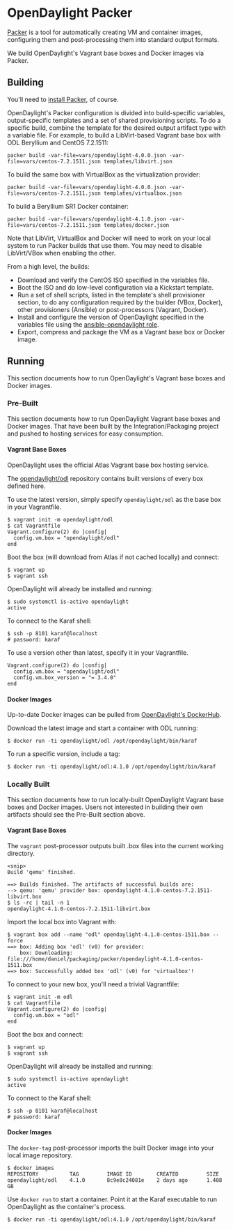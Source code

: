 # OpenDaylight Packer

[Packer][1] is a tool for automatically creating VM and container images,
configuring them and post-processing them into standard output formats.

We build OpenDaylight's Vagrant base boxes and Docker images via Packer.

## Building

You'll need to [install Packer][2], of course.

OpenDaylight's Packer configuration is divided into build-specific variables,
output-specific templates and a set of shared provisioning scripts. To do a
specific build, combine the template for the desired output artifact type with
a variable file. For example, to build a LibVirt-based Vagrant base box with
ODL Beryllium and CentOS 7.2.1511:

```
packer build -var-file=vars/opendaylight-4.0.0.json -var-file=vars/centos-7.2.1511.json templates/libvirt.json
```

To build the same box with VirtualBox as the virtualization provider:

```
packer build -var-file=vars/opendaylight-4.0.0.json -var-file=vars/centos-7.2.1511.json templates/virtualbox.json
```

To build a Beryllium SR1 Docker container:

```
packer build -var-file=vars/opendaylight-4.1.0.json -var-file=vars/centos-7.2.1511.json templates/docker.json
```

Note that LibVirt, VirtualBox and Docker will need to work on your local system
to run Packer builds that use them. You may need to disable LibVirt/VBox when
enabling the other.

From a high level, the builds:

- Download and verify the CentOS ISO specified in the variables file.
- Boot the ISO and do low-level configuration via a Kickstart template.
- Run a set of shell scripts, listed in the template's shell provisioner
  section, to do any configuration required by the builder (VBox, Docker),
  other provisioners (Ansible) or post-processors (Vagrant, Docker).
- Install and configure the version of OpenDaylight specified in the variables
  file using the [ansible-opendaylight role][3].
- Export, compress and package the VM as a Vagrant base box or Docker image.

## Running

This section documents how to run OpenDaylight's Vagrant base boxes and Docker
images.

### Pre-Built

This section documents how to run OpenDaylight Vagrant base boxes and Docker
images. That have been built by the Integration/Packaging project and pushed
to hosting services for easy consumption.

#### Vagrant Base Boxes

OpenDaylight uses the official Atlas Vagrant base box hosting service.

The [opendaylight/odl][4] repository contains built versions of every box
defined here.

To use the latest version, simply specify `opendaylight/odl` as the base
box in your Vagrantfile.

```
$ vagrant init -m opendaylight/odl
$ cat Vagrantfile
Vagrant.configure(2) do |config|
  config.vm.box = "opendaylight/odl"
end
```

Boot the box (will download from Atlas if not cached locally) and connect:

```
$ vagrant up
$ vagrant ssh
```

OpenDaylight will already be installed and running:

```
$ sudo systemctl is-active opendaylight
active
```

To connect to the Karaf shell:

```
$ ssh -p 8101 karaf@localhost
# password: karaf
```

To use a version other than latest, specify it in your Vagrantfile.

```
Vagrant.configure(2) do |config|
  config.vm.box = "opendaylight/odl"
  config.vm.box_version = "= 3.4.0"
end
```

#### Docker Images

Up-to-date Docker images can be pulled from [OpenDaylight's DockerHub][5].

Download the latest image and start a container with ODL running:

```
$ docker run -ti opendaylight/odl /opt/opendaylight/bin/karaf
```

To run a specific version, include a tag:

```
$ docker run -ti opendaylight/odl:4.1.0 /opt/opendaylight/bin/karaf
```

### Locally Built

This section documents how to run locally-built OpenDaylight Vagrant base boxes
and Docker images. Users not interested in building their own artifacts should
see the Pre-Built section above.

#### Vagrant Base Boxes

The `vagrant` post-processor outputs built .box files into the current
working directory.

```
<snip>
Build 'qemu' finished.

==> Builds finished. The artifacts of successful builds are:
--> qemu: 'qemu' provider box: opendaylight-4.1.0-centos-7.2.1511-libvirt.box
$ ls -rc | tail -n 1
opendaylight-4.1.0-centos-7.2.1511-libvirt.box
```

Import the local box into Vagrant with:

```
$ vagrant box add --name "odl" opendaylight-4.1.0-centos-1511.box --force
==> box: Adding box 'odl' (v0) for provider:
    box: Downloading: file:///home/daniel/packaging/packer/opendaylight-4.1.0-centos-1511.box
==> box: Successfully added box 'odl' (v0) for 'virtualbox'!
```

To connect to your new box, you'll need a trivial Vagrantfile:

```
$ vagrant init -m odl
$ cat Vagrantfile
Vagrant.configure(2) do |config|
  config.vm.box = "odl"
end
```

Boot the box and connect:

```
$ vagrant up
$ vagrant ssh
```

OpenDaylight will already be installed and running:

```
$ sudo systemctl is-active opendaylight
active
```

To connect to the Karaf shell:

```
$ ssh -p 8101 karaf@localhost
# password: karaf
```

#### Docker Images

The `docker-tag` post-processor imports the built Docker image into your local
image repository.

```
$ docker images
REPOSITORY          TAG         IMAGE ID        CREATED         SIZE
opendaylight/odl    4.1.0       8c9e8c24081e    2 days ago      1.408 GB
```

Use `docker run` to start a container. Point it at the Karaf executable
to run OpenDaylight as the container's process.

```
$ docker run -ti opendaylight/odl:4.1.0 /opt/opendaylight/bin/karaf
```

[1]: https://www.packer.io/

[2]: https://www.packer.io/intro/getting-started/setup.html

[3]: https://git.opendaylight.org/gerrit/gitweb?p=integration/packaging/ansible-opendaylight.git

[4]: https://atlas.hashicorp.com/opendaylight/boxes/odl

[5]: https://hub.docker.com/r/opendaylight/
